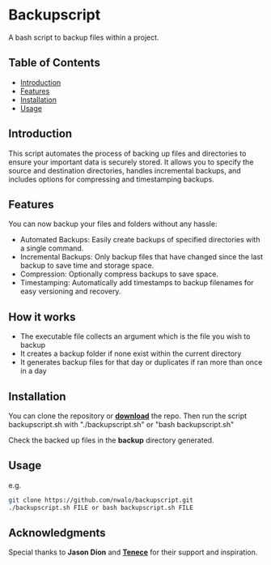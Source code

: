 # Backupscript

A bash script to backup files within a project.

## Table of Contents

- [Introduction](#introduction)
- [Features](#features)
- [Installation](#installation)
- [Usage](#usage)


## Introduction

This script automates the process of backing up files and directories to ensure your important data is securely 
stored. It allows you to specify the source and destination directories, handles incremental backups, and 
includes options for compressing and timestamping backups.

## Features

You can now backup your files and folders without any hassle:

- Automated Backups: Easily create backups of specified directories with a single command.
- Incremental Backups: Only backup files that have changed since the last backup to save time and storage space.
- Compression: Optionally compress backups to save space.
- Timestamping: Automatically add timestamps to backup filenames for easy versioning and recovery.

## How it works

 - The executable file collects an argument which is the file you wish to backup
 - It creates a backup folder if none exist within the current directory
 - It generates backup files for that day or duplicates if ran more than once in a day

## Installation

You can clone the repository or 
**[download](https://github.com/nwalo/backupscript/archive/refs/heads/main.zip)** 
the repo.
Then run the script backupscript.sh with "./backupscript.sh" or 
"bash backupscript.sh"

Check the backed up files in the **backup** directory generated.


## Usage
e.g.
```bash
git clone https://github.com/nwalo/backupscript.git
./backupscript.sh FILE or bash backupscript.sh FILE
```

## Acknowledgments
Special thanks to **Jason Dion** and **[Tenece](https://www.tenece.com/)**  for their support and inspiration.
